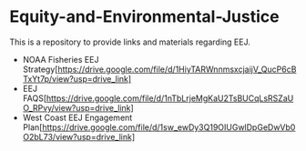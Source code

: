 # Equity-and-Environmental-Justice

This is a repository to provide links and materials regarding EEJ.
* NOAA Fisheries EEJ Strategy[https://drive.google.com/file/d/1HiyTARWnnmsxcjaijV_QucP6cBTxYt7p/view?usp=drive_link]
* EEJ FAQS[https://drive.google.com/file/d/1nTbLrjeMgKaU2TsBUCqLsRSZaUO_RPvy/view?usp=drive_link]
* West Coast EEJ Engagement Plan[https://drive.google.com/file/d/1sw_ewDy3Q19OIUGwlDpGeDwVb0O2bL73/view?usp=drive_link]
